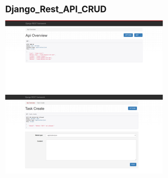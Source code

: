 <!--
    Title: Django Rest API CRUD
    Author: somerongit (Someron Bakuli) 
-->
# Django_Rest_API_CRUD
<img src="https://raw.githubusercontent.com/somerongit/somerongit/main/img/project/DJrestAPI2.png">
<img src="https://raw.githubusercontent.com/somerongit/somerongit/main/img/project/DJrestAPI.png">

<!--
    Title: Django Rest API CRUD
    Author: somerongit (Someron Bakuli) 
-->
